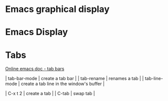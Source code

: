 
# Emacs graphical display

# Emacs Display


# Tabs

[Online emacs doc - tab bars](https://www.gnu.org/software/emacs/manual/html_node/emacs/Tab-Bars.html)

| tab-bar-mode  | create a tab bar                         |
| tab-rename    | renames a tab                            |
| tab-line-mode | create a tab line in the window's buffer |

| C-x t 2 | create a tab |
| C-tab   | swap tab     |
